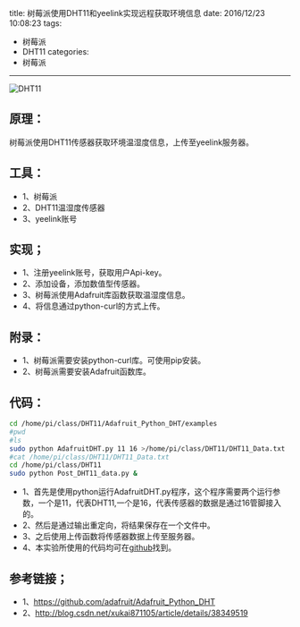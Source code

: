 title: 树莓派使用DHT11和yeelink实现远程获取环境信息
date: 2016/12/23 10:08:23
tags:
- 树莓派
- DHT11
categories:
- 树莓派
---
![DHT11](http://od68ytlrn.bkt.clouddn.com/DHT11-yeelink.png)

## 原理：
树莓派使用DHT11传感器获取环境温湿度信息，上传至yeelink服务器。

<!-- more -->

## 工具：
- 1、树莓派
- 2、DHT11温湿度传感器
- 3、yeelink账号

## 实现；
- 1、注册yeelink账号，获取用户Api-key。
- 2、添加设备，添加数值型传感器。
- 3、树莓派使用Adafruit库函数获取温湿度信息。
- 4、将信息通过python-curl的方式上传。

## 附录：
- 1、树莓派需要安装python-curl库。可使用pip安装。
- 2、树莓派需要安装Adafruit函数库。

## 代码：
```bash
cd /home/pi/class/DHT11/Adafruit_Python_DHT/examples
#pwd
#ls
sudo python AdafruitDHT.py 11 16 >/home/pi/class/DHT11/DHT11_Data.txt
#cat /home/pi/class/DHT11/DHT11_Data.txt
cd /home/pi/class/DHT11
sudo python Post_DHT11_data.py &
```

- 1、首先是使用python运行AdafruitDHT.py程序，这个程序需要两个运行参数，一个是11，代表DHT11,一个是16，代表传感器的数据是通过16管脚接入的。
- 2、然后是通过输出重定向，将结果保存在一个文件中。
- 3、之后使用上传函数将传感器数据上传至服务器。
- 4、本实验所使用的代码均可在[github](https://github.com/cyang812/Raspberry-Pi)找到。

## 参考链接；
- 1、https://github.com/adafruit/Adafruit_Python_DHT
- 2、http://blog.csdn.net/xukai871105/article/details/38349519
